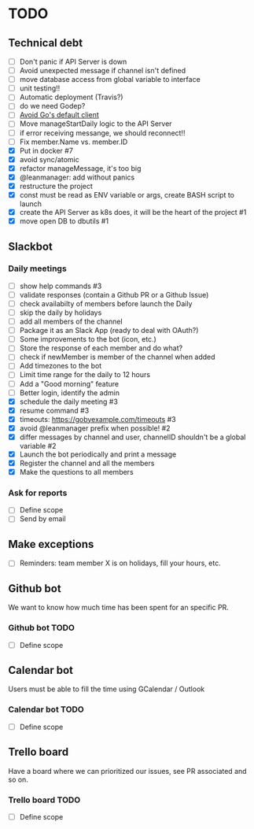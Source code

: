 # TODO

## Technical debt

- [ ] Don't panic if API Server is down
- [ ] Avoid unexpected message if channel isn't defined
- [ ] move database access from global variable to interface
- [ ] unit testing!!
- [ ] Automatic deployment (Travis?)
- [ ] do we need Godep?
- [ ] [Avoid Go's default client](https://medium.com/@nate510/don-t-use-go-s-default-http-client-4804cb19f779#.tmgmfnr34)
- [ ] Move manageStartDaily logic to the API Server 
- [ ] if error receiving messange, we should reconnect!! 
- [ ] Fix member.Name vs. member.ID
- [x] Put in docker #7
- [x] avoid sync/atomic
- [x] refactor manageMessage, it's too big
- [x] @leanmanager: add without panics
- [x] restructure the project
- [x] const must be read as ENV variable or args, create BASH script to launch
- [x] create the API Server as k8s does, it will be the heart of the project #1
- [x] move open DB to dbutils #1

## Slackbot

### Daily meetings

- [ ] show help commands #3 
- [ ] validate responses (contain a Github PR or a Github Issue)
- [ ] check availabilty of members before launch the Daily
- [ ] skip the daily by holidays
- [ ] add all members of the channel
- [ ] Package it as an Slack App (ready to deal with OAuth?)
- [ ] Some improvements to the bot (icon, etc.)
- [ ] Store the response of each member and do what?
- [ ] check if newMember is member of the channel when added 
- [ ] Add timezones to the bot
- [ ] Limit time range for the daily to 12 hours
- [ ] Add a "Good morning" feature
- [ ] Better login, identify the admin
- [x] schedule the daily meeting #3
- [x] resume command #3
- [x] timeouts: https://gobyexample.com/timeouts #3
- [x] avoid @leanmanager prefix when possible! #2
- [x] differ messages by channel and user, channelID shouldn't be a global variable #2
- [x] Launch the bot periodically and print a message
- [x] Register the channel and all the members
- [x] Make the questions to all members

### Ask for reports 

- [ ] Define scope
- [ ] Send by email

## Make exceptions 

- [ ] Reminders: team member X is on holidays, fill your hours, etc.

## Github bot

We want to know how much time has been spent for an specific PR.

### Github bot TODO

- [ ] Define scope

## Calendar bot

Users must be able to fill the time using GCalendar / Outlook

### Calendar bot TODO

- [ ] Define scope

## Trello board

Have a board where we can prioritized our issues, see PR associated and so on.

### Trello board TODO

- [ ] Define scope
